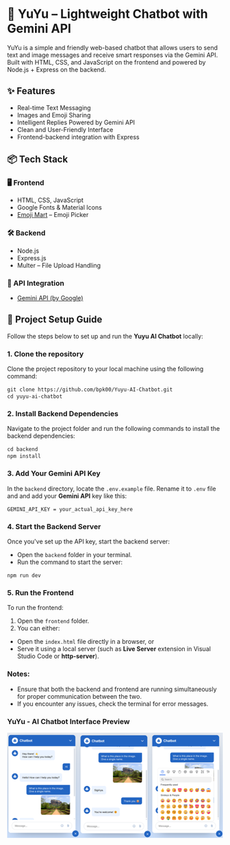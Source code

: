 # 🤖 YuYu – Lightweight Chatbot with Gemini API

YuYu is a simple and friendly web-based chatbot that allows users to send text and image messages and receive smart responses via the Gemini API. Built with HTML, CSS, and JavaScript on the frontend and powered by Node.js + Express on the backend.

## ✨ Features

- Real-time Text Messaging
- Images and Emoji Sharing
- Intelligent Replies Powered by Gemini API
- Clean and User-Friendly Interface
- Frontend-backend integration with Express

## 📦 Tech Stack

### 🖥️ Frontend
- HTML, CSS, JavaScript  
- Google Fonts & Material Icons  
- [Emoji Mart](https://github.com/missive/emoji-mart) – Emoji Picker

### 🛠️ Backend
- Node.js  
- Express.js  
- Multer – File Upload Handling

### 🔌 API Integration
- [Gemini API (by Google)](https://ai.google.dev/gemini-api)

## 🚀 Project Setup Guide

Follow the steps below to set up and run the **Yuyu AI Chatbot** locally:

### 1. Clone the repository

Clone the project repository to your local machine using the following command:
```
git clone https://github.com/bpk00/Yuyu-AI-Chatbot.git 
cd yuyu-ai-chatbot
```

### 2. Install Backend Dependencies 

Navigate to the project folder and run the following commands to install the backend dependencies:
```
cd backend
npm install
```

### 3. Add Your Gemini API Key

In the `backend` directory, locate the `.env.example` file. Rename it to `.env` file and and add your **Gemini API** key like this:
```
GEMINI_API_KEY = your_actual_api_key_here
```

### 4. Start the Backend Server

Once you've set up the API key, start the backend server:
- Open the `backend` folder in your terminal.
- Run the command to start the server:
```
npm run dev
```

### 5. Run the Frontend

To run the frontend:
1.  Open the `frontend` folder.
2.  You can either:
   - Open the `index.html` file directly in a browser, or
   - Serve it using a local server (such as **Live Server** extension in Visual Studio Code or **http-server**).

### Notes:
- Ensure that both the backend and frontend are running simultaneously for proper communication between the two.
- If you encounter any issues, check the terminal for error messages.

### YuYu - AI Chatbot Interface Preview

<p align="center">
  <img src="YuYu.png" alt="YuYu" />
</p> 

